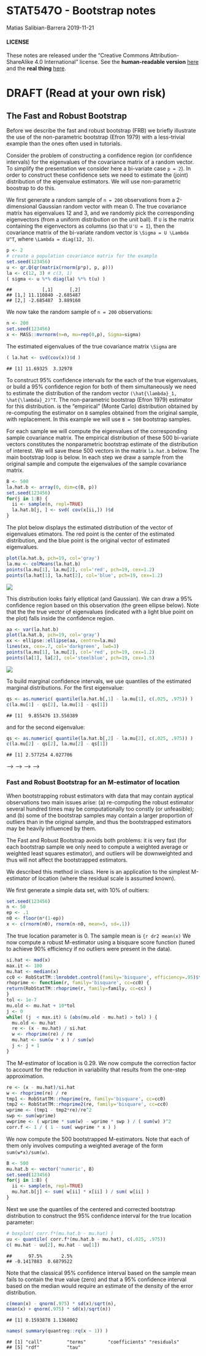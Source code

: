 STAT547O - Bootstrap notes
================
Matias Salibian-Barrera
2019-11-21

#### LICENSE

These notes are released under the “Creative Commons
Attribution-ShareAlike 4.0 International” license. See the
**human-readable version**
[here](https://creativecommons.org/licenses/by-sa/4.0/) and the **real
thing**
[here](https://creativecommons.org/licenses/by-sa/4.0/legalcode).

# DRAFT (Read at your own risk)

## The Fast and Robust Bootstrap

Before we describe the fast and robust bootstrap (FRB) we briefly
illustrate the use of the non-parametric bootstrap (Efron 1979) with a
less-trivial example than the ones often used in tutorials.

Consider the problem of constructing a confidence region (or confidence
intervals) for the eigenvalues of the covariance matrix of a random
vector. To simplify the presentation we consider here a bi-variate case
`p = 2`). In order to construct these confidence sets we need to
estimate the (joint) distribution of the eigenvalue estimators. We will
use non-parametric boostrap to do this.

We first generate a random sample of `n = 200` observations from a
2-dimensional Gaussian random vector with mean 0. The true covariance
matrix has eigenvalues 12 and 3, and we randomly pick the corresponding
eigenvectors (from a uniform distribution on the unit ball). If `U` is
the matrix containing the eigenvectors as columns (so that `U'U = I`),
then the covariance matrix of the bi-variate random vector is `\Sigma =
U \Lambda U^T`, where `\Lambda = diag(12, 3)`.

``` r
p <- 2
# create a population covariance matrix for the example
set.seed(123456)
u <- qr.Q(qr(matrix(rnorm(p*p), p, p)))
la <- c(12, 3) # c(3, 1)
( sigma <- u %*% diag(la) %*% t(u) )
```

    ##           [,1]      [,2]
    ## [1,] 11.110840 -2.685487
    ## [2,] -2.685487  3.889160

We now take the random sample of `n = 200` observations:

``` r
n <- 200
set.seed(123456)
x <- MASS::mvrnorm(n=n, mu=rep(0,p), Sigma=sigma)
```

The estimated eigenvalues of the true covariance matrix `\Sigma` are

``` r
( la.hat <- svd(cov(x))$d )
```

    ## [1] 11.69325  3.32978

To construct 95% confidence intervals for the each of the true
eigenvalues, or build a 95% confidence region for both of them
simultaneously we need to estimate the distribution of the random vector
`(\hat{\lambda}_1, \hat{\lambda}_2)^T`. The non-parametric bootstrap
(Efron 1979) estimator for this distribution. is the “empirical” (Monte
Carlo) distribution obtained by re-computing the estimator on `B`
samples obtained from the original sample, with replacement. In this
example we will use `B = 500` bootstrap samples.

For each sample we will compute the eigenvalues of the corresponding
sample covariance matrix. The empirical distribution of these 500
bi-variate vectors constitutes the nonparametric bootstrap estimate of
the distribution of interest. We will save these 500 vectors in the
matrix `la.hat.b` below. The main bootstrap loop is below. In each step
we draw a sample from the original sample and compute the eigenvalues of
the sample covariance matrix.

``` r
B <- 500
la.hat.b <- array(0, dim=c(B, p))
set.seed(123456)
for(j in 1:B) {
  ii <- sample(n, repl=TRUE)
  la.hat.b[j, ] <- svd( cov(x[ii,]) )$d
}
```

The plot below displays the estimated distribution of the vector of
eigenvalues etimators. The red point is the center of the estimated
distribution, and the blue point is the original vector of estimated
eigenvalues.

``` r
plot(la.hat.b, pch=19, col='gray')
la.mu <- colMeans(la.hat.b)
points(la.mu[1], la.mu[2], col='red', pch=19, cex=1.2)
points(la.hat[1], la.hat[2], col='blue', pch=19, cex=1.2)
```

![](Bootstrap_files/figure-gfm/bootsam-1.png)<!-- -->

This distribution looks fairly elliptical (and Gaussian). We can draw a
95% confidence region based on this observation (the green ellipse
below). Note that the the true vector of eigenvalues (indicated with a
light blue point on the plot) falls inside the confidence region.

``` r
aa <- var(la.hat.b) 
plot(la.hat.b, pch=19, col='gray')
xx <- ellipse::ellipse(aa, centre=la.mu)
lines(xx, cex=.7, col='darkgreen', lwd=3)
points(la.mu[1], la.mu[2], col='red', pch=19, cex=1.2)
points(la[1], la[2], col='steelblue', pch=19, cex=1.5)
```

![](Bootstrap_files/figure-gfm/bootsam2-1.png)<!-- -->

To build marginal confidence intervals, we use quantiles of the
estimated marginal distributions. For the first eigenvalue:

``` r
qs <- as.numeric( quantile(la.hat.b[,1] - la.mu[1], c(.025, .975)) )
c(la.mu[1] - qs[2], la.mu[1] - qs[1])
```

    ## [1]  9.855476 13.550389

and for the second eigenvalue:

``` r
qs <- as.numeric( quantile(la.hat.b[,2] - la.mu[2], c(.025, .975)) )
c(la.mu[2] - qs[2], la.mu[2] - qs[1])
```

    ## [1] 2.577254 4.027706

<!-- Another way to look at it, using boxplots: -->

<!-- ```{r marg2} -->

<!-- boxplot(la.hat.b, col='gray80') -->

<!-- points(1, la[1], pch=19, cex=1.75, col='steelblue') -->

<!-- points(2, la[2], pch=19, cex=1.75, col='steelblue') -->

<!-- ``` -->

<!-- **Sanity check**: we do know the asymptotic distribution of each -->

<!-- eigenvalue estimator ( `N(\lambda_j, 2*\lambda_j^2 / n)` ).  -->

<!-- <!-- ```{r sanity} -->

–\> <!-- <!-- diag( var(la.hat.b) ) --> –\> <!-- <!-- 2*la.hat^2/n -->
–\> <!-- <!-- ``` --> –\>
<!-- The corresponding asymptotic CIs are: --> <!-- ```{r asym1} -->
<!-- c(la.hat[1] - qnorm(.975)*sqrt(2*la.hat[1]^2/n),  -->
<!--   la.hat[1] + qnorm(.975)*sqrt(2*la.hat[1]^2/n) ) -->

<!-- c(la.hat[2] - qnorm(.975)*sqrt(2*la.hat[2]^2/n),  -->

<!--   la.hat[2] + qnorm(.975)*sqrt(2*la.hat[2]^2/n) ) -->

<!-- ``` -->

### Fast and Robust Bootstrap for an M-estimator of location

When bootstrapping robust estimators with data that may contain ayptical
observations two main issues arise: (a) re-computing the robust
estimator several hundred times may be computationally too constly (or
unfeasible); and (b) some of the bootstrap samples may contain a larger
proportion of outliers than in the original sample, and thus the
bootstrapped estimators may be heavily influenced by them.

The Fast and Robust Bootstrap avoids both problems: it is very fast (for
each bootstrap sample we only need to compute a weighted average or
weighted least squares estimator), and outliers will be downweighted and
thus will not affect the bootstrapped estimators.

We described this method in class. Here is an application to the
simplest M-estimator of location (where the residual scale is assumed
known).

We first generate a simple data set, with 10% of oultiers:

``` r
set.seed(123456)
n <- 50
ep <- .1
n0 <- floor(n*(1-ep))
x <- c(rnorm(n0), rnorm(n-n0, mean=5, sd=.1))
```

The true location parameter is 0. The sample mean is `{r dr2 mean(x)` We
now compute a robust M-estimator using a bisquare score function (tuned
to achieve 90% efficiency if no outliers were present in the data).

``` r
si.hat <- mad(x) 
max.it <- 100
mu.hat <- median(x)
cc0 <- RobStatTM::lmrobdet.control(family='bisquare', efficiency=.95)$tuning.psi
rhoprime <- function(r, family='bisquare', cc=cc0) {
return(RobStatTM::rhoprime(r, family=family, cc=cc) )
}
tol <- 1e-7
mu.old <- mu.hat + 10*tol
j <- 0
while( (j  < max.it) & (abs(mu.old - mu.hat) > tol) ) {
  mu.old <- mu.hat
  re <- (x - mu.hat) / si.hat
  w <- rhoprime(re) / re
  mu.hat <- sum(w * x ) / sum(w)
  j <- j + 1
}
```

The M-estimator of location is 0.29. We now compute the correction
factor to account for the reduction in variability that results from the
one-step approximation.

``` r
re <- (x - mu.hat)/si.hat
w <- rhoprime(re) / re
tmp1 <- RobStatTM::rhoprime(re, family='bisquare', cc=cc0)
tmp2 <- RobStatTM::rhoprime2(re, family='bisquare', cc=cc0)
wprime <- (tmp1 - tmp2*re)/re^2
swp <- sum(wprime)
wwprime <- ( wprime * sum(w) - wprime * swp ) / ( sum(w) )^2
corr.f <- 1 / ( 1 - sum( wwprime * x ) ) 
```

We now compute the 500 bootstrapped M-estimators. Note that each of them
only involves computing a weighted average of the form
`sum(w*x)/sum(w)`.

``` r
B <- 500
mu.hat.b <- vector('numeric', B)
set.seed(123456)
for(j in 1:B) {
  ii <- sample(n, repl=TRUE)
  mu.hat.b[j] <- sum( w[ii] * x[ii] ) / sum( w[ii] )
}
```

Next we use the quantiles of the centered and corrected bootstrap
distribution to construct the 95% confidence interval for the true
location parameter:

``` r
# boxplot( corr.f*(mu.hat.b - mu.hat) )
uu <- quantile( corr.f*(mu.hat.b - mu.hat), c(.025, .975))
c( mu.hat - uu[2], mu.hat - uu[1])
```

    ##      97.5%       2.5% 
    ## -0.1417883  0.6879522

Note that the classical 95% confidence interval based on the sample mean
fails to contain the true value (zero) and that a 95% confidence
interval based on the median would require an estimate of the density of
the error distribution.

``` r
c(mean(x) - qnorm(.975) * sd(x)/sqrt(n), 
mean(x) + qnorm(.975) * sd(x)/sqrt(n))
```

    ## [1] 0.1593878 1.1368002

``` r
names( summary(quantreg::rq(x ~ 1)) )
```

    ## [1] "call"         "terms"        "coefficients" "residuals"   
    ## [5] "rdf"          "tau"
